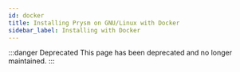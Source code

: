```yaml
---
id: docker
title: Installing Prysm on GNU/Linux with Docker
sidebar_label: Installing with Docker
---
```


:::danger Deprecated
This page has been deprecated and no longer maintained.
:::